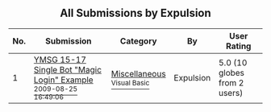 ﻿<div align="center">

## All Submissions by Expulsion

</div>

No.  | Submission | Category | By   | User Rating
---- | ---------- | -------- | ---- | -----------
1 | [YMSG 15\-17 Single Bot "Magic Login" Example<br /><sup>2009-08-25 16:49:06</sup>](https://github.com/Planet-Source-Code/expulsion-ymsg-15-17-single-bot-magic-login-example__1-72396) | [Miscellaneous<br /><sup>Visual Basic</sup>](../ByCategory/miscellaneous__1-1.md) | Expulsion | 5.0 (10 globes from 2 users)
